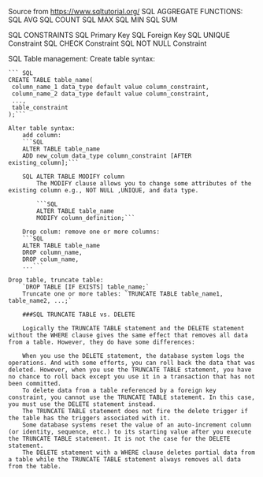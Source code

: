 Source from https://www.sqltutorial.org/
SQL AGGREGATE FUNCTIONS:
    SQL AVG
    SQL COUNT
    SQL MAX
    SQL MIN
    SQL SUM

SQL CONSTRAINTS
    SQL Primary Key
    SQL Foreign Key
    SQL UNIQUE Constraint
    SQL CHECK Constraint
    SQL NOT NULL Constraint

SQL Table management:
    Create table syntax: 

    ``` SQL
    CREATE TABLE table_name(
     column_name_1 data_type default value column_constraint,
     column_name_2 data_type default value column_constraint,
     ...,
     table_constraint
    );```

    Alter table syntax:
        add column:
        ```SQL
        ALTER TABLE table_name
        ADD new_colum data_type column_constraint [AFTER existing_column];```

        SQL ALTER TABLE MODIFY column
            The MODIFY clause allows you to change some attributes of the existing column e.g., NOT NULL ,UNIQUE, and data type.

            ```SQL
            ALTER TABLE table_name
            MODIFY column_definition;```

        Drop colum: remove one or more columns:
        ```SQL
        ALTER TABLE table_name
        DROP column_name,
        DROP colum_name,
        ...```
    
    Drop table, truncate table:
        `DROP TABLE [IF EXISTS] table_name;`
        Truncate one or more tables: `TRUNCATE TABLE table_name1, table_name2, ...;`
        
        ###SQL TRUNCATE TABLE vs. DELETE

        Logically the TRUNCATE TABLE statement and the DELETE statement without the WHERE clause gives the same effect that removes all data from a table. However, they do have some differences:

        When you use the DELETE statement, the database system logs the operations. And with some efforts, you can roll back the data that was deleted. However, when you use the TRUNCATE TABLE statement, you have no chance to roll back except you use it in a transaction that has not been committed.
        To delete data from a table referenced by a foreign key constraint, you cannot use the TRUNCATE TABLE statement. In this case, you must use the DELETE statement instead.
        The TRUNCATE TABLE statement does not fire the delete trigger if the table has the triggers associated with it.
        Some database systems reset the value of an auto-increment column (or identity, sequence, etc.) to its starting value after you execute the TRUNCATE TABLE statement. It is not the case for the DELETE statement.
        The DELETE statement with a WHERE clause deletes partial data from a table while the TRUNCATE TABLE statement always removes all data from the table.
